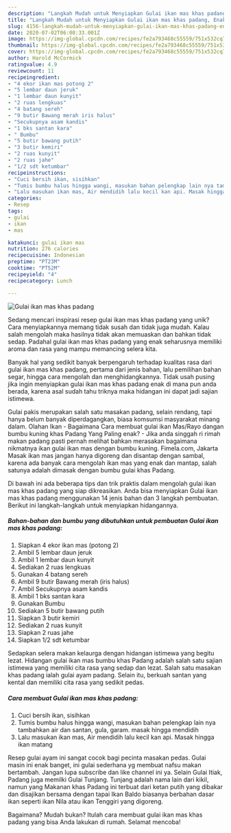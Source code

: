 ```yaml
---
description: "Langkah Mudah untuk Menyiapkan Gulai ikan mas khas padang, Enak Banget"
title: "Langkah Mudah untuk Menyiapkan Gulai ikan mas khas padang, Enak Banget"
slug: 4156-langkah-mudah-untuk-menyiapkan-gulai-ikan-mas-khas-padang-enak-banget
date: 2020-07-02T06:08:33.001Z
image: https://img-global.cpcdn.com/recipes/fe2a793468c55559/751x532cq70/gulai-ikan-mas-khas-padang-foto-resep-utama.jpg
thumbnail: https://img-global.cpcdn.com/recipes/fe2a793468c55559/751x532cq70/gulai-ikan-mas-khas-padang-foto-resep-utama.jpg
cover: https://img-global.cpcdn.com/recipes/fe2a793468c55559/751x532cq70/gulai-ikan-mas-khas-padang-foto-resep-utama.jpg
author: Harold McCormick
ratingvalue: 4.9
reviewcount: 11
recipeingredient:
- "4 ekor ikan mas potong 2"
- "5 lembar daun jeruk"
- "1 lembar daun kunyit"
- "2 ruas lengkuas"
- "4 batang sereh"
- "9 butir Bawang merah iris halus"
- "Secukupnya asam kandis"
- "1 bks santan kara"
- " Bumbu"
- "5 butir bawang putih"
- "3 butir kemiri"
- "2 ruas kunyit"
- "2 ruas jahe"
- "1/2 sdt ketumbar"
recipeinstructions:
- "Cuci bersih ikan, sisihkan"
- "Tumis bumbu halus hingga wangi, masukan bahan pelengkap lain nya tambahkan air dan santan, gula, garam. masak hingga mendidih"
- "Lalu masukan ikan mas, Air mendidih lalu kecil kan api. Masak hingga ikan matang"
categories:
- Resep
tags:
- gulai
- ikan
- mas

katakunci: gulai ikan mas 
nutrition: 276 calories
recipecuisine: Indonesian
preptime: "PT23M"
cooktime: "PT52M"
recipeyield: "4"
recipecategory: Lunch

---
```



![Gulai ikan mas khas padang](https://img-global.cpcdn.com/recipes/fe2a793468c55559/751x532cq70/gulai-ikan-mas-khas-padang-foto-resep-utama.jpg)

Sedang mencari inspirasi resep gulai ikan mas khas padang yang unik? Cara menyiapkannya memang tidak susah dan tidak juga mudah. Kalau salah mengolah maka hasilnya tidak akan memuaskan dan bahkan tidak sedap. Padahal gulai ikan mas khas padang yang enak seharusnya memiliki aroma dan rasa yang mampu memancing selera kita.

Banyak hal yang sedikit banyak berpengaruh terhadap kualitas rasa dari gulai ikan mas khas padang, pertama dari jenis bahan, lalu pemilihan bahan segar, hingga cara mengolah dan menghidangkannya. Tidak usah pusing jika ingin menyiapkan gulai ikan mas khas padang enak di mana pun anda berada, karena asal sudah tahu triknya maka hidangan ini dapat jadi sajian istimewa.

Gulai pakis merupakan salah satu masakan padang, selain rendang, tapi hanya belum banyak diperdagangkan, biasa komsumsi masyarakat minang dalam. Olahan Ikan - Bagaimana Cara membuat gulai ikan Mas/Rayo dangan bumbu kuning khas Padang Yang Paling enak? - Jika anda singgah ri rimah makan padang pasti pernah melihat bahkan merasakan bagaimana nikmatnya ikan gulai ikan mas dengan bumbu kuning. Fimela.com, Jakarta Masak ikan mas jangan hanya digoreng dan disantap dengan sambal, karena ada banyak cara mengolah ikan mas yang enak dan mantap, salah satunya adalah dimasak dengan bumbu gulai khas Padang.


Di bawah ini ada beberapa tips dan trik praktis dalam mengolah gulai ikan mas khas padang yang siap dikreasikan. Anda bisa menyiapkan Gulai ikan mas khas padang menggunakan 14 jenis bahan dan 3 langkah pembuatan. Berikut ini langkah-langkah untuk menyiapkan hidangannya.

<!--inarticleads1-->

##### Bahan-bahan dan bumbu yang dibutuhkan untuk pembuatan Gulai ikan mas khas padang:

1. Siapkan 4 ekor ikan mas (potong 2)
1. Ambil 5 lembar daun jeruk
1. Ambil 1 lembar daun kunyit
1. Sediakan 2 ruas lengkuas
1. Gunakan 4 batang sereh
1. Ambil 9 butir Bawang merah (iris halus)
1. Ambil Secukupnya asam kandis
1. Ambil 1 bks santan kara
1. Gunakan  Bumbu
1. Sediakan 5 butir bawang putih
1. Siapkan 3 butir kemiri
1. Sediakan 2 ruas kunyit
1. Siapkan 2 ruas jahe
1. Siapkan 1/2 sdt ketumbar


Sedapkan selera makan kelaurga dengan hidangan istimewa yang begitu lezat. Hidangan gulai ikan mas bumbu khas Padang adalah salah satu sajian istimewa yang memiliki cita rasa yang sedap dan lezat. Salah satu masakan khas padang ialah gulai ayam padang. Selain itu, berkuah santan yang kental dan memiliki cita rasa yang sedikit pedas. 

<!--inarticleads2-->

##### Cara membuat Gulai ikan mas khas padang:

1. Cuci bersih ikan, sisihkan
1. Tumis bumbu halus hingga wangi, masukan bahan pelengkap lain nya tambahkan air dan santan, gula, garam. masak hingga mendidih
1. Lalu masukan ikan mas, Air mendidih lalu kecil kan api. Masak hingga ikan matang


Resep gulai ayam ini sangat cocok bagi pecinta masakan pedas. Gulai masin ini enak banget, ini gulai sederhana yg membuat nafsu makan bertambah. Jangan lupa subscribe dan like channel ini ya. Selain Gulai Itiak, Padang juga memilki Gulai Tunjang. Tunjang adalah nama lain dari kikil, namun yang Makanan khas Padang ini terbuat dari ketan putih yang dibakar dan disajikan bersama dengan tapai Ikan Baldo biasanya berbahan dasar ikan seperti ikan Nila atau ikan Tenggiri yang digoreng. 

Bagaimana? Mudah bukan? Itulah cara membuat gulai ikan mas khas padang yang bisa Anda lakukan di rumah. Selamat mencoba!
